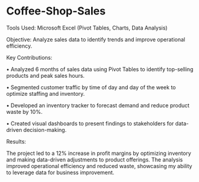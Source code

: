 # Coffee-Shop-Sales
Tools Used: Microsoft Excel (Pivot Tables, Charts, Data Analysis)

Objective: Analyze sales data to identify trends and improve operational efficiency.

Key Contributions:

•	Analyzed 6 months of sales data using Pivot Tables to identify top-selling products and peak sales hours.

•	Segmented customer traffic by time of day and day of the week to optimize staffing and inventory.

•	Developed an inventory tracker to forecast demand and reduce product waste by 10%.

•	Created visual dashboards to present findings to stakeholders for data-driven decision-making.

Results:

The project led to a 12% increase in profit margins by optimizing inventory and making data-driven adjustments to product offerings. The analysis improved operational efficiency and reduced waste, showcasing my ability to leverage data for business improvement.
